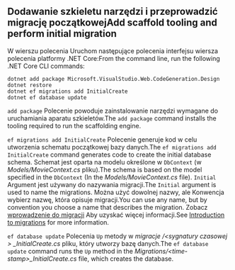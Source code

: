 <a name="cli"></a>
## <a name="add-scaffold-tooling-and-perform-initial-migration"></a><span data-ttu-id="2f1f4-101">Dodawanie szkieletu narzędzi i przeprowadzić migrację początkowej</span><span class="sxs-lookup"><span data-stu-id="2f1f4-101">Add scaffold tooling and perform initial migration</span></span>

<span data-ttu-id="2f1f4-102">W wierszu polecenia Uruchom następujące polecenia interfejsu wiersza polecenia platformy .NET Core:</span><span class="sxs-lookup"><span data-stu-id="2f1f4-102">From the command line, run the following .NET Core CLI commands:</span></span>

```console
dotnet add package Microsoft.VisualStudio.Web.CodeGeneration.Design
dotnet restore
dotnet ef migrations add InitialCreate
dotnet ef database update
```

<span data-ttu-id="2f1f4-103">`add package` Polecenie powoduje zainstalowanie narzędzi wymagane do uruchamiania aparatu szkieletów.</span><span class="sxs-lookup"><span data-stu-id="2f1f4-103">The `add package` command installs the tooling required to run the scaffolding engine.</span></span>

<span data-ttu-id="2f1f4-104">`ef migrations add InitialCreate` Polecenie generuje kod w celu utworzenia schematu początkowej bazy danych.</span><span class="sxs-lookup"><span data-stu-id="2f1f4-104">The `ef migrations add InitialCreate` command generates code to create the initial database schema.</span></span> <span data-ttu-id="2f1f4-105">Schemat jest oparta na modelu określone w `DbContext` (w *Models/MovieContext.cs* pliku).</span><span class="sxs-lookup"><span data-stu-id="2f1f4-105">The schema is based on the model specified in the `DbContext` (In the *Models/MovieContext.cs* file).</span></span> <span data-ttu-id="2f1f4-106">`Initial` Argument jest używany do nazywania migracji.</span><span class="sxs-lookup"><span data-stu-id="2f1f4-106">The `Initial` argument is used to name the migrations.</span></span> <span data-ttu-id="2f1f4-107">Można użyć dowolnej nazwy, ale Konwencja wybierz nazwę, która opisuje migracji.</span><span class="sxs-lookup"><span data-stu-id="2f1f4-107">You can use any name, but by convention you choose a name that describes the migration.</span></span> <span data-ttu-id="2f1f4-108">Zobacz [wprowadzenie do migracji](xref:data/ef-mvc/migrations#introduction-to-migrations) Aby uzyskać więcej informacji.</span><span class="sxs-lookup"><span data-stu-id="2f1f4-108">See [Introduction to migrations](xref:data/ef-mvc/migrations#introduction-to-migrations) for more information.</span></span>

<span data-ttu-id="2f1f4-109">`ef database update` Polecenia `Up` metody w *migracje /\<sygnatury czasowej > _InitialCreate.cs* pliku, który utworzy bazę danych.</span><span class="sxs-lookup"><span data-stu-id="2f1f4-109">The `ef database update` command runs the `Up` method in the *Migrations/\<time-stamp>_InitialCreate.cs* file, which creates the database.</span></span>